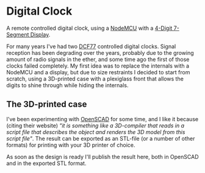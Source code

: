 # Digital Clock
A remote controlled digital clock, using a [NodeMCU](http://www.nodemcu.com/index_en.html) with a [4-Digit 7-Segment Display](https://www.adafruit.com/product/878).

For many years I've had two [DCF77](https://en.wikipedia.org/wiki/DCF77) controlled digital clocks. Signal reception has been degrading over the years, probably due to the growing amount of radio signals in the ether, and some time ago the first of those clocks failed completely. My first idea was to replace the internals with a NodeMCU and a display, but due to size restraints I decided to start from scratch, using a 3D-printed case with a plexiglass front that allows the digits to shine through while hiding the internals.

## The 3D-printed case

I've been experimenting with [OpenSCAD](http://www.openscad.org/) for some time, and I like it because (citing their website) 
*"it is something like a 3D-compiler that reads in a script file that describes the object and renders the 3D model from this script file"*. The result can be exported as an STL-file (or a number of other formats) for printing with your 3D printer of choice.

As soon as the design is ready I'll publish the result here, both in OpenSCAD and in the exported STL format.
